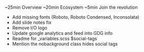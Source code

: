 ~25min Overview
~20min Ecosystem
~5min Join the revolution


- Add missing fonts (Roboto, Roboto Condensed, Inconsolata)
- Add slide notes fix
- Remove I/O logo
- Update google analytics and feed into GDG info
- Readme for _variables.scss $social-tags
- Mention the nobackground class hides social tags
